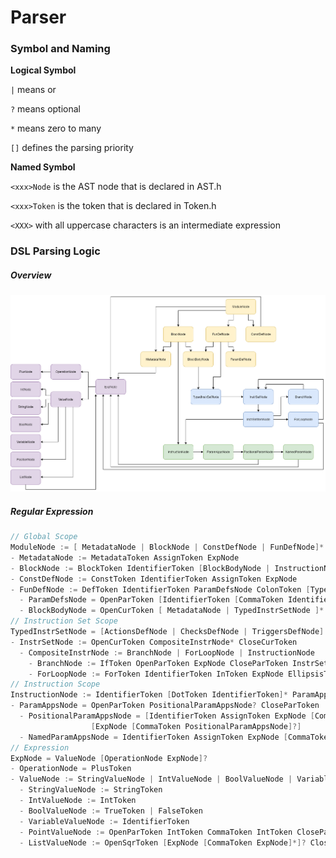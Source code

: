 # Parser
### Symbol and Naming
**Logical Symbol**

`|` means or

`?` means optional

`*` means zero to many

`[]` defines the parsing priority

**Named Symbol**

`<xxx>Node` is the AST node that is declared in AST.h

`<xxx>Token` is the token that is declared in Token.h

`<XXX>` with all uppercase characters is an intermediate expression

### DSL Parsing Logic

##### Overview

![AST image](/assets/frontend/ast.png)

##### Regular Expression
```c
// Global Scope
ModuleNode := [ MetadataNode | BlockNode | ConstDefNode | FunDefNode]*
- MetadataNode := MetadataToken AssignToken ExpNode
- BlockNode := BlockToken IdentifierToken [BlockBodyNode | InstructionNode]
- ConstDefNode := ConstToken IdentifierToken AssignToken ExpNode
- FunDefNode := DefToken IdentifierToken ParamDefsNode ColonToken [TypedInstrSetNode | [BlockToken BlockBodyNode]]
  - ParamDefsNode = OpenParToken [IdentifierToken [CommaToken IdentifierToken]*]? CloseParToken
  - BlockBodyNode = OpenCurToken [ MetadataNode | TypedInstrSetNode ]* CloseCurToken
// Instruction Set Scope
TypedInstrSetNode = [ActionsDefNode | ChecksDefNode | TriggersDefNode] InstrSetNode
- InstrSetNode := OpenCurToken CompositeInstrNode* CloseCurToken
  - CompositeInstrNode := BranchNode | ForLoopNode | InstructionNode
    - BranchNode := IfToken OpenParToken ExpNode CloseParToken InstrSetNode [ElseIfToken InstrSetNode]* [ElseToken InstrSetNode]?
    - ForLoopNode := ForToken IdentifierToken InToken ExpNode EllipsisToken ExpNode InstrSetNode
// Instruction Scope
InstructionNode := IdentifierToken [DotToken IdentifierToken]* ParamAppsNode
- ParamAppsNode = OpenParToken PositionalParamAppsNode? CloseParToken
  - PositionalParamAppsNode = [IdentifierToken AssignToken ExpNode [CommaToken NamedParamAppsNode]?] | 
                  [ExpNode [CommaToken PositionalParamAppsNode]?]
  - NamedParamAppsNode = IdentifierToken AssignToken ExpNode [CommaToken NamedParamAppsNode]?
// Expression
ExpNode = ValueNode [OperationNode ExpNode]?
- OperationNode = PlusToken
- ValueNode := StringValueNode | IntValueNode | BoolValueNode | VariableValueNode
  - StringValueNode := StringToken
  - IntValueNode := IntToken
  - BoolValueNode := TrueToken | FalseToken
  - VariableValueNode := IdentifierToken
  - PointValueNode := OpenParToken IntToken CommaToken IntToken CloseParToken
  - ListValueNode := OpenSqrToken [ExpNode [CommaToken ExpNode]*]? CloseSqrToken
```
